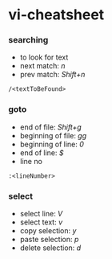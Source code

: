 # vi-cheatsheet

### searching
- to look for text
- next match:  *n* 
- prev match: *Shift+n*
```
/<textToBeFound>
```

### goto
- end of file: *Shift+g*
- beginning of file: *gg*
- beginning of line: *0*
- end of line: *$*
- line no
```
:<lineNumber>
```

### select
- select line: *V*
- select text: *v*
- copy selection: *y*
- paste selection: *p*
- delete selection: *d*
